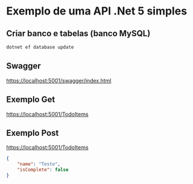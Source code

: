 # Exemplo de uma API .Net 5 simples

## Criar banco e tabelas (banco MySQL)

```bash
dotnet ef database update
```

## Swagger

<https://localhost:5001/swagger/index.html>

## Exemplo Get

<https://localhost:5001/TodoItems>

## Exemplo Post

<https://localhost:5001/TodoItems>

```json
{
    "name": "Teste",
    "isComplete": false
}
```

